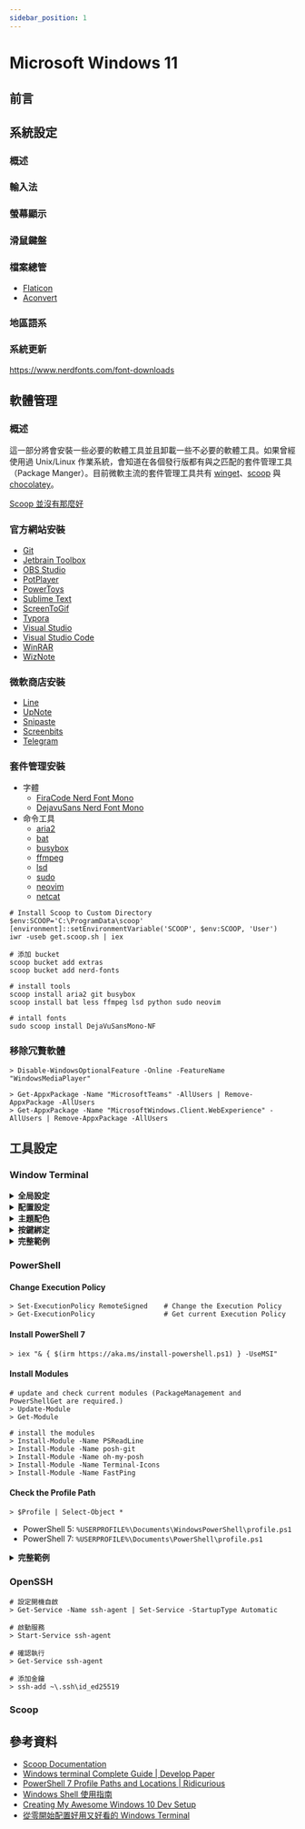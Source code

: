 ```yaml
---
sidebar_position: 1
---
```


# Microsoft Windows 11

## 前言

## 系統設定

### 概述

### 輸入法

### 螢幕顯示

### 滑鼠鍵盤

### 檔案總管

- [Flaticon](https://www.flaticon.com/)
- [Aconvert](https://www.aconvert.com/tw/icon/png-to-ico/)

### 地區語系

### 系統更新

https://www.nerdfonts.com/font-downloads

## 軟體管理

### 概述

這一部分將會安裝一些必要的軟體工具並且卸載一些不必要的軟體工具。如果曾經使用過 Unix/Linux 作業系統，會知道在各個發行版都有與之匹配的套件管理工具（Package Manger）。目前微軟主流的套件管理工具共有 [winget](https://github.com/microsoft/winget-cli)、[scoop](https://scoop.sh/) 與 [chocolatey](https://chocolatey.org/)。

[Scoop 並沒有那麼好](https://fduzs.github.io/archives/scoop-is-not-that-good.html)

### 官方網站安裝

- [Git](https://git-scm.com/)
- [Jetbrain Toolbox](https://www.jetbrains.com/toolbox-app/)
- [OBS Studio](https://obsproject.com/)
- [PotPlayer](https://potplayer.daum.net/)
- [PowerToys](https://)
- [Sublime Text](https://www.sublimetext.com/)
- [ScreenToGif](https://www.screentogif.com/)
- [Typora](https://typora.io/)
- [Visual Studio](https://visualstudio.microsoft.com/)
- [Visual Studio Code](https://code.visualstudio.com/#alt-downloads)
- [WinRAR](https://www.win-rar.com/)
- [WizNote](https://www.wiz.cn/)

### 微軟商店安裝

- [Line](https://)
- [UpNote](https://)
- [Snipaste](https://)
- [Screenbits](https://)
- [Telegram](https://)

### 套件管理安裝

- 字體
  - [FiraCode Nerd Font Mono](https://)
  - [DejavuSans Nerd Font Mono](https://)
- 命令工具
  - [aria2](https://)
  - [bat](https://)
  - [busybox](https://)
  - [ffmpeg](https://)
  - [lsd](https://)
  - [sudo](https://)
  - [neovim](https://)
  - [netcat](https://)

```pwsh
# Install Scoop to Custom Directory
$env:SCOOP='C:\ProgramData\scoop'
[environment]::setEnvironmentVariable('SCOOP', $env:SCOOP, 'User')
iwr -useb get.scoop.sh | iex
```

```pwsh
# 添加 bucket
scoop bucket add extras
scoop bucket add nerd-fonts

# install tools
scoop install aria2 git busybox
scoop install bat less ffmpeg lsd python sudo neovim

# intall fonts
sudo scoop install DejaVuSansMono-NF
```

### 移除冗贅軟體

```pwsh
> Disable-WindowsOptionalFeature -Online -FeatureName "WindowsMediaPlayer"
```

```pwsh
> Get-AppxPackage -Name "MicrosoftTeams" -AllUsers | Remove-AppxPackage -AllUsers
> Get-AppxPackage -Name "MicrosoftWindows.Client.WebExperience" -AllUsers | Remove-AppxPackage -AllUsers
```

## 工具設定

### Window Terminal

<details>
  <summary><strong>全局設定</strong></summary>

```json
{
  "$schema": "https://aka.ms/terminal-profiles-schema",
  "defaultProfile": "{GUID}",

  "copyOnSelect": true,
  "copyFormatting": false,

  "profiles": {
    "defaults": {
      // 視窗設定
      "initialCols": "",
      "initialRows": "",
      // 字體設定
      "fontFace": "",
      "fontSize": "",
      // 光標設定
      "cursorShape": "bar",
      "cursorColor": "#FFFFFF",
      // 行為設定
      "closeOnExit": true, // 關閉視窗時結束掛載的 process
      "historySize": 9000 // 歷程記錄
    }
  }
}
```

</details>

<details>
  <summary><strong>配置設定</strong></summary>

在微軟作業系統中，會使用 GUID (Global Unique Identifier) 來標識特定組件或功能，比如可以使用 `powercfg -LIST` 來列出當前系統中的電源計劃。在 Windows Terminal 中也需要替不同配置給予一個獨特的 GUID 進行標識，可以透過以下命令生成：

```pwsh
> [guid]::NewGuid()
> Get-Guid
```

接著在 `"profiles"` 的 `"lists"` 中添加配置：

```json
{
  "profiles": {
    "defaults": { ... },
    "lists": [
      {
        "guid": "{}",
        "name": ""
      }
    ]
  }
}
```

</details>

<details>
  <summary><strong>主題配色</strong></summary>

- [Windows Terminal Themes](https://windowsterminalthemes.dev/)

</details>

<details>
  <summary><strong>按鍵綁定</strong></summary>

```json
{
  ...,
  "keybindings":
  [
    // 關閉視窗
    { "command": "closeWindow", "keys": "alt+shift+q"},
    { "command": "closeTab", "keys": "alt+q"},
    { "command": "closePane", "keys": "alt+w"},
    // 模式切換
    { "command": "toggleFullscreen", "keys": "alt+enter"},
    { "command": "toggleFullscreen", "keys": "f11"},
    { "command": "toggleFocusMode", "keys": "shift+f11"},
    // 拆分窗格
    { "command": { "action": "splitPane", "split": "horizontal"}, "keys": "alt+h"},
    { "command": { "action": "splitPane", "split": "vertical"}, "keys": "alt+v"}
  ],
}
```

</details>

<details>
  <summary><strong>完整範例</strong></summary>

```json
// To view the default settings, hold "alt" while clicking on the "Settings" button.
// For documentation on these settings, see: https://aka.ms/terminal-documentation
{
  "$schema": "https://aka.ms/terminal-profiles-schema",
  "copyFormatting": "none",
  "copyOnSelect": false,
  "defaultProfile": "{574e775e-4f2a-5b96-ac1e-a2962a402336}",
  "profiles": {
    "defaults": {
      "colorScheme": "Subliminal",
      "snapOnInput": true,
      "cursorShape": "bar",
      "font": {
        "face": "DejaVuSansMono Nerd Font Mono",
        "size": 12
      },
      "padding": "8, 8, 8, 8",
      "useAcrylic": true,
      "acrylicOpacity": 0.75
    },
    "list": [
      {
        "guid": "{61c54bbd-c2c6-5271-96e7-009a87ff44bf}",
        "commandline": "powershell.exe -nologo",
        "name": "Windows PowerShell",
        "tabTitle": "PowerShell 5.1",
        "hidden": false
      },
      {
        "guid": "{0caa0dad-35be-5f56-a8ff-afceeeaa6101}",
        "commandline": "cmd.exe",
        "name": "Command Prompt",
        "hidden": false
      },
      {
        "guid": "{b453ae62-4e3d-5e58-b989-0a998ec441b8}",
        "source": "Windows.Terminal.Azure",
        "hidden": false,
        "name": "Azure Cloud Shell"
      },
      {
        "guid": "{2ece5bfe-50ed-5f3a-ab87-5cd4baafed2b}",
        "source": "Git",
        "name": "Git Bash",
        "tabTitle": "Git Bash",
        "hidden": false
      },
      {
        "guid": "{574e775e-4f2a-5b96-ac1e-a2962a402336}",
        "source": "Windows.Terminal.PowershellCore",
        "commandline": "pwsh.exe -nologo",
        "name": "PowerShell",
        "tabTitle": "PowerShell 7.1.4",
        "hidden": false
      }
    ]
  },

  // Add custom color schemes to this array.
  // To learn more about color schemes, visit https://aka.ms/terminal-color-schemes
  "schemes": [
    {
      "name": "Batman",
      "background": "#1B1D1E",
      "black": "#1B1D1E",
      "blue": "#737174",
      "brightBlack": "#505354",
      "brightBlue": "#919495",
      "brightCyan": "#A3A3A6",
      "brightGreen": "#FFF27D",
      "brightPurple": "#9A9A9D",
      "brightRed": "#FFF78E",
      "brightWhite": "#DADBD6",
      "brightYellow": "#FEED6C",
      "cursorColor": "#FFFFFF",
      "cyan": "#62605F",
      "foreground": "#6F6F6F",
      "green": "#C8BE46",
      "purple": "#747271",
      "red": "#E6DC44",
      "selectionBackground": "#FFFFFF",
      "white": "#C6C5BF",
      "yellow": "#F4FD22"
    },
    {
      "name": "Campbell",
      "background": "#0C0C0C",
      "black": "#0C0C0C",
      "blue": "#0037DA",
      "brightBlack": "#767676",
      "brightBlue": "#3B78FF",
      "brightCyan": "#61D6D6",
      "brightGreen": "#16C60C",
      "brightPurple": "#B4009E",
      "brightRed": "#E74856",
      "brightWhite": "#F2F2F2",
      "brightYellow": "#F9F1A5",
      "cursorColor": "#FFFFFF",
      "cyan": "#3A96DD",
      "foreground": "#CCCCCC",
      "green": "#13A10E",
      "purple": "#881798",
      "red": "#C50F1F",
      "selectionBackground": "#FFFFFF",
      "white": "#CCCCCC",
      "yellow": "#C19C00"
    },
    {
      "name": "Campbell Powershell",
      "background": "#012456",
      "black": "#0C0C0C",
      "blue": "#0037DA",
      "brightBlack": "#767676",
      "brightBlue": "#3B78FF",
      "brightCyan": "#61D6D6",
      "brightGreen": "#16C60C",
      "brightPurple": "#B4009E",
      "brightRed": "#E74856",
      "brightWhite": "#F2F2F2",
      "brightYellow": "#F9F1A5",
      "cursorColor": "#FFFFFF",
      "cyan": "#3A96DD",
      "foreground": "#CCCCCC",
      "green": "#13A10E",
      "purple": "#881798",
      "red": "#C50F1F",
      "selectionBackground": "#FFFFFF",
      "white": "#CCCCCC",
      "yellow": "#C19C00"
    },
    {
      "name": "Nord",
      "background": "#2E3440",
      "black": "#3B4252",
      "blue": "#81A1C1",
      "brightBlack": "#4C566A",
      "brightBlue": "#81A1C1",
      "brightCyan": "#8FBCBB",
      "brightGreen": "#A3BE8C",
      "brightPurple": "#B48EAD",
      "brightRed": "#BF616A",
      "brightWhite": "#ECEFF4",
      "brightYellow": "#EBCB8B",
      "cursorColor": "#FFFFFF",
      "cyan": "#88C0D0",
      "foreground": "#D8DEE9",
      "green": "#A3BE8C",
      "purple": "#B48EAD",
      "red": "#BF616A",
      "selectionBackground": "#FFFFFF",
      "white": "#E5E9F0",
      "yellow": "#EBCB8B"
    },
    {
      "name": "One Half Dark",
      "background": "#282C34",
      "black": "#282C34",
      "blue": "#61AFEF",
      "brightBlack": "#5A6374",
      "brightBlue": "#61AFEF",
      "brightCyan": "#56B6C2",
      "brightGreen": "#98C379",
      "brightPurple": "#C678DD",
      "brightRed": "#E06C75",
      "brightWhite": "#DCDFE4",
      "brightYellow": "#E5C07B",
      "cursorColor": "#FFFFFF",
      "cyan": "#56B6C2",
      "foreground": "#DCDFE4",
      "green": "#98C379",
      "purple": "#C678DD",
      "red": "#E06C75",
      "selectionBackground": "#FFFFFF",
      "white": "#DCDFE4",
      "yellow": "#E5C07B"
    },
    {
      "background": "#FAFAFA",
      "black": "#383A42",
      "blue": "#0184BC",
      "brightBlack": "#4F525D",
      "brightBlue": "#61AFEF",
      "brightCyan": "#56B5C1",
      "brightGreen": "#98C379",
      "brightPurple": "#C577DD",
      "brightRed": "#DF6C75",
      "brightWhite": "#FFFFFF",
      "brightYellow": "#E4C07A",
      "cursorColor": "#4F525D",
      "cyan": "#0997B3",
      "foreground": "#383A42",
      "green": "#50A14F",
      "name": "One Half Light",
      "purple": "#A626A4",
      "red": "#E45649",
      "selectionBackground": "#FFFFFF",
      "white": "#FAFAFA",
      "yellow": "#C18301"
    },
    {
      "background": "#282C34",
      "black": "#282C34",
      "blue": "#61AFEF",
      "brightBlack": "#616368",
      "brightBlue": "#61AFEF",
      "brightCyan": "#56B6C2",
      "brightGreen": "#98C379",
      "brightPurple": "#C678DD",
      "brightRed": "#E06C75",
      "brightWhite": "#DCDFE4",
      "brightYellow": "#E5C07B",
      "cursorColor": "#FFFFFF",
      "cyan": "#56B6C2",
      "foreground": "#DCDFE4",
      "green": "#98C379",
      "name": "OneHalfDark",
      "purple": "#C678DD",
      "red": "#E06C75",
      "selectionBackground": "#FFFFFF",
      "white": "#DCDFE4",
      "yellow": "#E5C07B"
    },
    {
      "background": "#1E1F29",
      "black": "#000000",
      "blue": "#49BAFF",
      "brightBlack": "#555555",
      "brightBlue": "#49BAFF",
      "brightCyan": "#8BE9FE",
      "brightGreen": "#50FB7C",
      "brightPurple": "#FC4CB4",
      "brightRed": "#FC4346",
      "brightWhite": "#EDEDEC",
      "brightYellow": "#F0FB8C",
      "cursorColor": "#FFFFFF",
      "cyan": "#8BE9FE",
      "foreground": "#EBECE6",
      "green": "#50FB7C",
      "name": "Snazzy",
      "purple": "#FC4CB4",
      "red": "#FC4346",
      "selectionBackground": "#FFFFFF",
      "white": "#EDEDEC",
      "yellow": "#F0FB8C"
    },
    {
      "background": "#002B36",
      "black": "#002B36",
      "blue": "#268BD2",
      "brightBlack": "#073642",
      "brightBlue": "#839496",
      "brightCyan": "#93A1A1",
      "brightGreen": "#586E75",
      "brightPurple": "#6C71C4",
      "brightRed": "#CB4B16",
      "brightWhite": "#FDF6E3",
      "brightYellow": "#657B83",
      "cursorColor": "#FFFFFF",
      "cyan": "#2AA198",
      "foreground": "#839496",
      "green": "#859900",
      "name": "Solarized Dark",
      "purple": "#D33682",
      "red": "#DC322F",
      "selectionBackground": "#FFFFFF",
      "white": "#EEE8D5",
      "yellow": "#B58900"
    },
    {
      "background": "#FDF6E3",
      "black": "#002B36",
      "blue": "#268BD2",
      "brightBlack": "#073642",
      "brightBlue": "#839496",
      "brightCyan": "#93A1A1",
      "brightGreen": "#586E75",
      "brightPurple": "#6C71C4",
      "brightRed": "#CB4B16",
      "brightWhite": "#FDF6E3",
      "brightYellow": "#657B83",
      "cursorColor": "#002B36",
      "cyan": "#2AA198",
      "foreground": "#657B83",
      "green": "#859900",
      "name": "Solarized Light",
      "purple": "#D33682",
      "red": "#DC322F",
      "selectionBackground": "#FFFFFF",
      "white": "#EEE8D5",
      "yellow": "#B58900"
    },
    {
      "background": "#282C35",
      "black": "#7F7F7F",
      "blue": "#6699CC",
      "brightBlack": "#7F7F7F",
      "brightBlue": "#6699CC",
      "brightCyan": "#5FB3B3",
      "brightGreen": "#A9CFA4",
      "brightPurple": "#F1A5AB",
      "brightRed": "#E15A60",
      "brightWhite": "#D4D4D4",
      "brightYellow": "#FFE2A9",
      "cursorColor": "#FFFFFF",
      "cyan": "#5FB3B3",
      "foreground": "#D4D4D4",
      "green": "#A9CFA4",
      "name": "Subliminal",
      "purple": "#F1A5AB",
      "red": "#E15A60",
      "selectionBackground": "#FFFFFF",
      "white": "#D4D4D4",
      "yellow": "#FFE2A9"
    },
    {
      "background": "#000000",
      "black": "#000000",
      "blue": "#3465A4",
      "brightBlack": "#555753",
      "brightBlue": "#729FCF",
      "brightCyan": "#34E2E2",
      "brightGreen": "#8AE234",
      "brightPurple": "#AD7FA8",
      "brightRed": "#EF2929",
      "brightWhite": "#EEEEEC",
      "brightYellow": "#FCE94F",
      "cursorColor": "#FFFFFF",
      "cyan": "#06989A",
      "foreground": "#D3D7CF",
      "green": "#4E9A06",
      "name": "Tango Dark",
      "purple": "#75507B",
      "red": "#CC0000",
      "selectionBackground": "#FFFFFF",
      "white": "#D3D7CF",
      "yellow": "#C4A000"
    },
    {
      "background": "#FFFFFF",
      "black": "#000000",
      "blue": "#3465A4",
      "brightBlack": "#555753",
      "brightBlue": "#729FCF",
      "brightCyan": "#34E2E2",
      "brightGreen": "#8AE234",
      "brightPurple": "#AD7FA8",
      "brightRed": "#EF2929",
      "brightWhite": "#EEEEEC",
      "brightYellow": "#FCE94F",
      "cursorColor": "#000000",
      "cyan": "#06989A",
      "foreground": "#555753",
      "green": "#4E9A06",
      "name": "Tango Light",
      "purple": "#75507B",
      "red": "#CC0000",
      "selectionBackground": "#FFFFFF",
      "white": "#D3D7CF",
      "yellow": "#C4A000"
    },
    {
      "background": "#2D2D2D",
      "black": "#000000",
      "blue": "#6699CC",
      "brightBlack": "#000000",
      "brightBlue": "#6699CC",
      "brightCyan": "#66CCCC",
      "brightGreen": "#99CC99",
      "brightPurple": "#CC99CC",
      "brightRed": "#F2777A",
      "brightWhite": "#FFFFFF",
      "brightYellow": "#FFCC66",
      "cursorColor": "#FFFFFF",
      "cyan": "#66CCCC",
      "foreground": "#CCCCCC",
      "green": "#99CC99",
      "name": "Tomorrow Night Eighties",
      "purple": "#CC99CC",
      "red": "#F2777A",
      "selectionBackground": "#FFFFFF",
      "white": "#FFFFFF",
      "yellow": "#FFCC66"
    },
    {
      "background": "#000000",
      "black": "#000000",
      "blue": "#000080",
      "brightBlack": "#808080",
      "brightBlue": "#0000FF",
      "brightCyan": "#00FFFF",
      "brightGreen": "#00FF00",
      "brightPurple": "#FF00FF",
      "brightRed": "#FF0000",
      "brightWhite": "#FFFFFF",
      "brightYellow": "#FFFF00",
      "cursorColor": "#FFFFFF",
      "cyan": "#008080",
      "foreground": "#C0C0C0",
      "green": "#008000",
      "name": "Vintage",
      "purple": "#800080",
      "red": "#800000",
      "selectionBackground": "#FFFFFF",
      "white": "#C0C0C0",
      "yellow": "#808000"
    }
  ],

  // Add custom actions and keybindings to this array.
  // To unbind a key combination from your defaults.json, set the command to "unbound".
  // To learn more about actions and keybindings, visit https://aka.ms/terminal-keybindings
  "actions": [
    // Copy and paste are bound to Ctrl+Shift+C and Ctrl+Shift+V in your defaults.json.
    // These two lines additionally bind them to Ctrl+C and Ctrl+V.
    // To learn more about selection, visit https://aka.ms/terminal-selection
    {
      "command": { "action": "copy", "singleLine": false },
      "keys": "ctrl+c"
    },
    { "command": "paste", "keys": "ctrl+v" },
    // Press Ctrl + Shift + F to open the search box
    { "command": "find", "keys": "ctrl+shift+f" },
    // Press Alt + Enter to toggle full screen
    { "command": "toggleFullscreen", "keys": "alt+enter" },
    // Press Alt + Shift + D to open a new pane.
    // - "split": "auto" makes this pane open in the direction that provides the most surface area.
    // - "splitMode": "duplicate" makes the new pane use the focused pane's profile.
    // To learn more about panes, visit https://aka.ms/terminal-panes
    {
      "command": {
        "action": "splitPane",
        "split": "auto",
        "splitMode": "duplicate"
      },
      "keys": "alt+shift+d"
    }
  ]
}
```

</details>

### PowerShell

#### Change Execution Policy

```pwsh
> Set-ExecutionPolicy RemoteSigned    # Change the Execution Policy
> Get-ExecutionPolicy                 # Get current Execution Policy
```

#### Install PowerShell 7

```pwsh
> iex "& { $(irm https://aka.ms/install-powershell.ps1) } -UseMSI"
```

#### Install Modules

```pwsh
# update and check current modules (PackageManagement and PowerShellGet are required.)
> Update-Module
> Get-Module

# install the modules
> Install-Module -Name PSReadLine
> Install-Module -Name posh-git
> Install-Module -Name oh-my-posh
> Install-Module -Name Terminal-Icons
> Install-Module -Name FastPing
```

#### Check the Profile Path

```pwsh
> $Profile | Select-Object *
```

- PowerShell 5: `%USERPROFILE%\Documents\WindowsPowerShell\profile.ps1`
- PowerShell 7: `%USERPROFILE%\Documents\PowerShell\profile.ps1`

<details>
  <summary><strong>完整範例</strong></summary>

```pwsh
# --------------------------------------------------
# Contents Managed by Third-Party Softwares
# --------------------------------------------------

#region conda initialize
# !! Contents within this block are managed by 'conda init' !!
(& "C:\ProgramData\Anaconda3\Scripts\conda.exe" "shell.powershell" "hook") | Out-String | Invoke-Expression
#endregion


# --------------------------------------------------
# Import Modules
# --------------------------------------------------

Import-Module posh-git
Import-Module oh-my-posh
Import-Module PSReadLine
Set-PoshPrompt -Theme amro

# --------------------------------------------------
# Setup Hot-keys
# --------------------------------------------------

# 設置 Tab 選單補全
Set-PSReadLineKeyHandler -Chord "tab" -Function MenuComplete                # tab     選單補全

# 設置 Ctrl 組合快鍵
Set-PSReadLineKeyHandler -Chord "ctrl+z" -Function Undo                     # ctrl+z  撤銷操作
Set-PSReadLineKeyHandler -Chord "ctrl+u" -Function RevertLine               # ctrl+u  清除命令行
Set-PSReadlineKeyHandler -Chord "ctrl+e" -Function EndOfLine                # ctrl+e  移動游標到尾部
Set-PSReadlineKeyHandler -Chord "ctrl+a" -Function BeginningOfLine          # ctrl+a  移動游標到頭部
Set-PSReadlineKeyHandler -Chord "ctrl+d" -Function ViExit                   # ctrl+d  退出 PowerShell

# 設定上下鍵
Set-PSReadLineKeyHandler -Chord "UpArrow" -Function HistorySearchBackward   # up      向前搜索命令紀錄
Set-PSReadLineKeyHandler -Chord "DownArrow" -Function HistorySearchForward  # down    向後搜索命令紀錄


# --------------------------------------------------
# Define Custom Functions
# --------------------------------------------------

# 更新 TexLive (update TexLive)
function Update-TexLive {
  $CurrentYear = Get-Date -Format yyyy
  Write-Host "[Update TeXLive]" $CurrentYear -ForegroundColor Magenta -BackgroundColor Cyan
  tlmgr update --self
  tlmgr update --all
}

# --------------------------------------------------
# Scripts to Run after Execute
# --------------------------------------------------
winfetch

# Python 直接执行
$env:PATHEXT += ";.py"

Set-Alias -Name ls -Value Get-ChildItem
```

</details>

### OpenSSH

```pwsh
# 設定開機自啟
> Get-Service -Name ssh-agent | Set-Service -StartupType Automatic

# 啟動服務
> Start-Service ssh-agent

# 確認執行
> Get-Service ssh-agent

# 添加金鑰
> ssh-add ~\.ssh\id_ed25519
```

### Scoop

## 參考資料

- [Scoop Documentation](https://scoop-docs.vercel.app/)
- [Windows terminal Complete Guide | Develop Paper](https://developpaper.com/windows-terminal-complete-guide/)
- [PowerShell 7 Profile Paths and Locations | Ridicurious](https://ridicurious.com/2020/03/12/powershell-7-profile-paths-and-locations/)
- [Windows Shell 使用指南](https://www.cnblogs.com/tomyyyyy/p/15315304.html)
- [Creating My Awesome Windows 10 Dev Setup](https://chimerical.ca/posts/creating-my-awesome-windows-10-dev-setup)
- [從零開始配置好用又好看的 Windows Terminal](https://juejin.cn/post/6850418122147659783)

